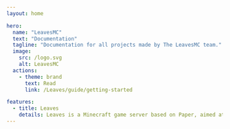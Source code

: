 ```yaml
---
layout: home

hero:
  name: "LeavesMC"
  text: "Documentation"
  tagline: "Documentation for all projects made by The LeavesMC team."
  image:
    src: /logo.svg
    alt: LeavesMC
  actions:
    - theme: brand
      text: Read
      link: /Leaves/guide/getting-started

features:
  - title: Leaves
    details: Leaves is a Minecraft game server based on Paper, aimed at repairing broken vanilla properties.
---
```


<style>
  :root {
    --vp-home-hero-name-color: transparent;
    --vp-home-hero-name-background: -webkit-linear-gradient(120deg, #059669, #2dd4bf);
  }
</style>
